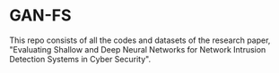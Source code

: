 # GAN-FS
This repo consists of all the codes and datasets of the research paper, "Evaluating Shallow and Deep Neural Networks for Network Intrusion Detection Systems in Cyber Security".
